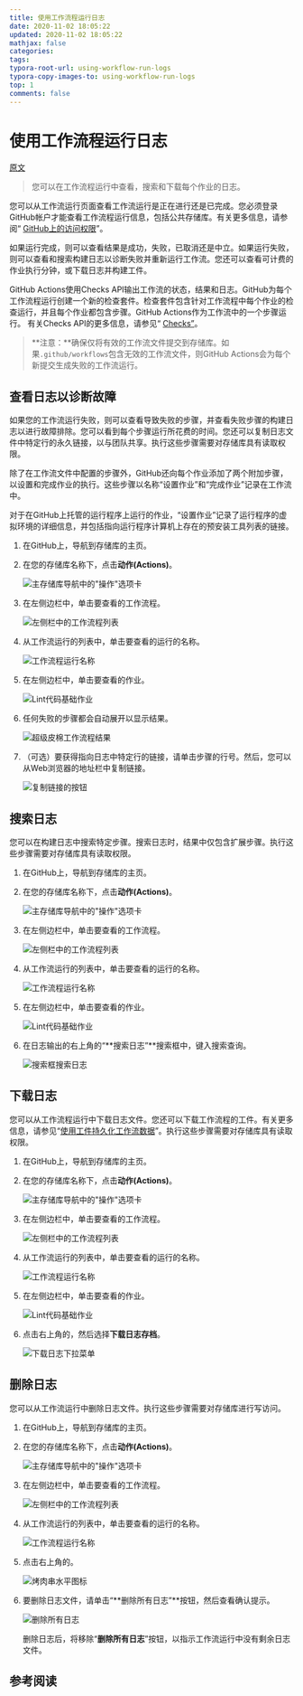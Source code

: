 ```yaml
---
title: 使用工作流程运行日志
date: 2020-11-02 18:05:22
updated: 2020-11-02 18:05:22
mathjax: false
categories: 
tags:
typora-root-url: using-workflow-run-logs
typora-copy-images-to: using-workflow-run-logs
top: 1
comments: false
---
```



# 使用工作流程运行日志

[原文](https://docs.github.com/en/free-pro-team@latest/actions/managing-workflow-runs/using-workflow-run-logs)

> 您可以在工作流程运行中查看，搜索和下载每个作业的日志。 



您可以从工作流运行页面查看工作流运行是正在进行还是已完成。您必须登录GitHub帐户才能查看工作流程运行信息，包括公共存储库。有关更多信息，请参阅“ [GitHub上的访问权限](https://docs.github.com/en/free-pro-team@latest/articles/access-permissions-on-github)”。

如果运行完成，则可以查看结果是成功，失败，已取消还是中立。如果运行失败，则可以查看和搜索构建日志以诊断失败并重新运行工作流。您还可以查看可计费的作业执行分钟，或下载日志并构建工件。

GitHub Actions使用Checks API输出工作流的状态，结果和日志。GitHub为每个工作流程运行创建一个新的检查套件。检查套件包含针对工作流程中每个作业的检查运行，并且每个作业都包含步骤。GitHub Actions作为工作流中的一个步骤运行。 有关Checks API的更多信息，请参见“ [Checks”](https://docs.github.com/en/free-pro-team@latest/v3/checks)。

> **注意：**确保仅将有效的工作流文件提交到存储库。如果`.github/workflows`包含无效的工作流文件，则GitHub Actions会为每个新提交生成失败的工作流运行。

## 查看日志以诊断故障

如果您的工作流运行失败，则可以查看导致失败的步骤，并查看失败步骤的构建日志以进行故障排除。您可以看到每个步骤运行所花费的时间。您还可以复制日志文件中特定行的永久链接，以与团队共享。执行这些步骤需要对存储库具有读取权限。

除了在工作流文件中配置的步骤外，GitHub还向每个作业添加了两个附加步骤，以设置和完成作业的执行。这些步骤以名称“设置作业”和“完成作业”记录在工作流中。

对于在GitHub上托管的运行程序上运行的作业，“设置作业”记录了运行程序的虚拟环境的详细信息，并包括指向运行程序计算机上存在的预安装工具列表的链接。

1. 在GitHub上，导航到存储库的主页。

2. 在您的存储库名称下，点击**动作(Actions)**。

   ![主存储库导航中的"操作"选项卡](/actions-tab.png)

   

3. 在左侧边栏中，单击要查看的工作流程。

   ![左侧栏中的工作流程列表](/superlinter-workflow-sidebar.png)

   

4. 从工作流运行的列表中，单击要查看的运行的名称。

   ![工作流程运行名称](/superlinter-run-name.png)

   

5. 在左侧边栏中，单击要查看的作业。

   ![Lint代码基础作业](/superlinter-lint-code-base-job.png)

   

6. 任何失败的步骤都会自动展开以显示结果。

   ![超级皮棉工作流程结果](/super-linter-workflow-results-updated.png)

   

7. （可选）要获得指向日志中特定行的链接，请单击步骤的行号。然后，您可以从Web浏览器的地址栏中复制链接。

   ![复制链接的按钮](/copy-link-button-updated.png)

   

## 搜索日志

您可以在构建日志中搜索特定步骤。搜索日志时，结果中仅包含扩展步骤。执行这些步骤需要对存储库具有读取权限。

1. 在GitHub上，导航到存储库的主页。

2. 在您的存储库名称下，点击**动作(Actions)**。

   ![主存储库导航中的"操作"选项卡](/actions-tab.png)

   

3. 在左侧边栏中，单击要查看的工作流程。

   ![左侧栏中的工作流程列表](/superlinter-workflow-sidebar.png)

   

4. 从工作流运行的列表中，单击要查看的运行的名称。

   ![工作流程运行名称](/superlinter-run-name.png)

   

5. 在左侧边栏中，单击要查看的作业。

   ![Lint代码基础作业](/superlinter-lint-code-base-job.png)

   

6. 在日志输出的右上角的“**搜索日志”**搜索框中，键入搜索查询。

   ![搜索框搜索日志](/search-log-box-updated.png)

   

## 下载日志

您可以从工作流程运行中下载日志文件。您还可以下载工作流程的工件。有关更多信息，请参见“[使用工件持久化工作流数据](https://docs.github.com/en/free-pro-team@latest/actions/automating-your-workflow-with-github-actions/persisting-workflow-data-using-artifacts)”。执行这些步骤需要对存储库具有读取权限。

1. 在GitHub上，导航到存储库的主页。

2. 在您的存储库名称下，点击**动作(Actions)**。

   ![主存储库导航中的"操作"选项卡](/actions-tab.png)

   

3. 在左侧边栏中，单击要查看的工作流程。

   ![左侧栏中的工作流程列表](/superlinter-workflow-sidebar.png)

   

4. 从工作流运行的列表中，单击要查看的运行的名称。

   ![工作流程运行名称](/superlinter-run-name.png)

   

5. 在左侧边栏中，单击要查看的作业。

   ![Lint代码基础作业](/superlinter-lint-code-base-job.png)

   

6. 点击右上角的，然后选择**下载日志存档**。

   ![下载日志下拉菜单](/download-logs-drop-down-updated.png)

   

## 删除日志

您可以从工作流运行中删除日志文件。执行这些步骤需要对存储库进行写访问。

1. 在GitHub上，导航到存储库的主页。

2. 在您的存储库名称下，点击**动作(Actions)**。

   ![主存储库导航中的"操作"选项卡](/actions-tab.png)

   

3. 在左侧边栏中，单击要查看的工作流程。

   ![左侧栏中的工作流程列表](/superlinter-workflow-sidebar.png)

   

4. 从工作流运行的列表中，单击要查看的运行的名称。

   ![工作流程运行名称](/superlinter-run-name.png)

   

5. 点击右上角的。

   ![烤肉串水平图标](/workflow-run-kebab-horizontal-icon-updated.png)

   

6. 要删除日志文件，请单击“**删除所有日志”**按钮，然后查看确认提示。

   ![删除所有日志](/delete-all-logs-updated.png)

   删除日志后，将移除“**删除所有日志**”按钮，以指示工作流运行中没有剩余日志文件。





## 参考阅读


